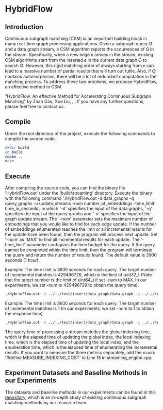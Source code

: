 # HybridFlow

## Introduction

Continuous subgraph matching (CSM) is an important building
block in many real-time graph processing applications. Given a
subgraph query 𝑄 and a data graph stream, a CSM algorithm reports
the occurrences of 𝑄 in the stream. Specifically, when a new
edge 𝑒 arrives in the stream, existing CSM algorithms start from the
inserted 𝑒 in the current data graph 𝐺 to search 𝑄. However, this
rigid matching order of always starting from 𝑒 can lead to a massive
number of partial results that will turn out futile. Also, if 𝑄 contains
automorphisms, there will be a lot of redundant computation in
the matching process. To address these two problems, we propose
HybridFlow, an effective method to CSM.

"HybridFlow: An effective Method for
Accelerating Continuous Subgraph Matching"
by Zhan Gao, Xue Liu, , .
If you have any further questions, please feel free to contact us.

## Compile

Under the root directory of the project, execute the following commands to compile the source code.

```zsh
mkdir build
cd build
cmake ..
make
```

## Execute

After compiling the source code, you can find the binary file 'HybridFlow.out'
under the 'build/streaming' directory.  Execute the binary with the following
command './HybridFlow.out -d data_graphs -q query_graphs -u update_streams
-num number_of_embeddings -time_limit time_in_seconds',
in which '-d' specifies the input of the data graphs, '-q' specifies the
input of the query graphs and '-u' specifies the input of the graph update stream.
The '-num' parameter sets the maximum number of embeddings that you would like to find for each edge update.
If the number of embeddings enumerated reaches the limit or all incremental results for the update have been found,
then the program will process next update. Set '-num' as 'MAX' to find all incremental results for each update.
The '-time_limit' parameter configures the time budget for the query. If the query cannot be completed within the time limit,
then the program will terminate the query and return the number of results found. The default value is 3600 seconds (1 hour).

Example: The time limit is 3600 seconds for each query. The target number of incremental matches is 429496729, which is the limit of uint32_t (Note that the target number is
the limit of uint64_t if set -num to MAX. In our experiments, we set -num to 429496729 to obtain the query time).

```zsh
./HybridFlow.out -d ../../test/insert/data_graph/data.graph -q ../../test/insert/query_graph/Q_0 -u ../../test/insert/data_graph/insertion.graph -num 429496729 -time_limit 3600
```

Example: The time limit is 3600 seconds for each query. The target number of incremental matches is 1 (In our experiments,
we set -num to 1 to obtain the response time).

```zsh
./HybridFlow.out -d ../../test/insert/data_graph/data.graph -q ../../test/insert/query_graph/Q_0 -u ../../test/insert/data_graph/insertion.graph -num 1 -time_limit 3600
```

The query time of processing a stream includes the global indexing time, which is the elapsed time of updating the global index,
the local indexing time, which is the elapsed time of updating the local index, and the enumeration time, which is the elapsed
time of enumerating the incremental results. If you want to measure the three metrics separately, add the macro
'#define MEASURE_INDEXING_COST' to Line 18 in streaming_engine.cpp.

## Experiment Datasets and Baseline Methods in our Experiments

The datasets and baseline methods in our experiments can be found in this [repository](https://github.com/nonymous-code-2025/HybridFlow),
which is an in-depth study of existing continuous subgraph matching methods by our research team.
